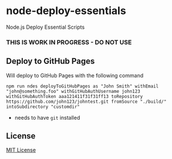 # node-deploy-essentials
Node.js Deploy Essential Scripts

### THIS IS WORK IN PROGRESS - DO NOT USE

## Deploy to GitHub Pages

Will deploy to GitHub Pages with the following command

```
npm run ndes deployToGitHubPages as "John Smith" withEmail "john@something.foo" withGitHubAuthUsername john123 withGitHubAuthToken aaa121411f31f31ff13 toRepository https://github.com/john123/johntest.git fromSource "./build/" intoSubdirectory "customdir" 
```

  * needs to have `git` installed


## License

[MIT License ](./LICENSE.md) 
